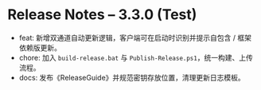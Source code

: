 ﻿# Release Notes – 3.3.0 (Test)

- feat: 新增双通道自动更新逻辑，客户端可在启动时识别并提示自包含 / 框架依赖版更新。
- chore: 加入 `build-release.bat` 与 `Publish-Release.ps1`，统一构建、上传流程。
- docs: 发布《ReleaseGuide》并规范密钥存放位置，清理更新日志模板。

